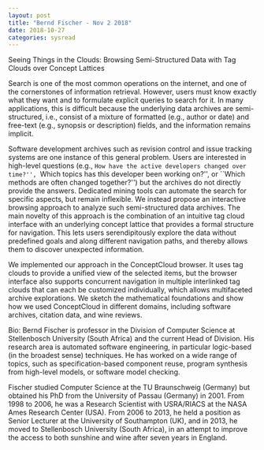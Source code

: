 ```yaml
---
layout: post
title: "Bernd Fischer - Nov 2 2018"
date: 2018-10-27
categories: sysread
---
```


Seeing Things in the Clouds: Browsing Semi-Structured Data with Tag Clouds over Concept Lattices

Search is one of the most common operations on the internet, and one of the cornerstones of information retrieval.  However, users must know exactly what they want and to formulate explicit queries to search for it. In many applications, this is difficult because the underlying data  archives are semi-structured, i.e., consist of a mixture of formatted (e.g., author or date) and free-text (e.g., synopsis or description) fields, and the information remains implicit. 

Software development archives such as revision control and issue tracking systems are one instance of this general problem. Users are interested in high-level questions (e.g., ``How have the active developers changed over time?'', ``Which topics has this developer been working on?'', or ``Which methods are often changed together?'') but the archives do not directly provide the answers. Dedicated mining tools can automate the search for specific aspects, but remain inflexible.  We instead propose an interactive browsing approach to analyze such semi-structured data archives.  The main novelty of this approach is the combination of an intuitive tag cloud interface with an underlying concept lattice that provides a formal structure for navigation.  This lets users serendipitously explore the data without predefined goals and along different navigation paths, and thereby allows them to discover unexpected information.

We implemented our approach in the ConceptCloud browser. It uses tag clouds to provide a unified view of the selected items, but the browser interface also supports concurrent navigation in multiple interlinked tag clouds that can each be customized individually, which allows multifaceted archive explorations. We sketch the mathematical foundations and show how we used ConceptCloud in different domains, including software archives, citation data, and wine reviews.

Bio:
Bernd Fischer is professor in the Division of Computer Science at Stellenbosch University (South Africa) and the current Head of Division. His research area is automated software engineering, in particular logic-based (in the broadest sense) techniques. He has worked on a wide range of topics, such as specification-based component reuse, program synthesis from high-level models, or software model checking. 

Fischer studied Computer Science at the TU Braunschweig (Germany) but obtained his PhD from the University of Passau (Germany) in 2001. From 1998 to 2006, he was a Research Scientist with USRA/RIACS at the NASA Ames Research Center (USA). From 2006 to 2013, he held a position as Senior Lecturer at the University of Southampton (UK), and in 2013, he moved to Stellenbosch University (South Africa), in an attempt to improve the access to both sunshine and wine after seven years in England.
